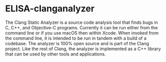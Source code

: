 # ELISA-clanganalyzer
The Clang Static Analyzer is a source code analysis tool that finds bugs in C, C++, and Objective-C programs.  Currently it can be run either from the command line or if you use macOS then within Xcode. When invoked from the command line, it is intended to be run in tandem with a build of a codebase.  The analyzer is 100% open source and is part of the Clang project. Like the rest of Clang, the analyzer is implemented as a C++ library that can be used by other tools and applications.
